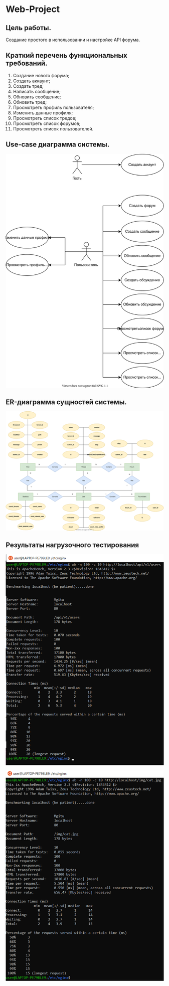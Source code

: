 # Web-Project

## Цель работы.

Создание простого в использовании и настройке API форума.


## Краткий перечень функциональных требований.

1) Создание нового форума;
2) Создать аккаунт;
3) Создать тред;
4) Написать сообщение;
5) Обновить сообщение;
6) Обновить тред;
7) Просмотреть профиль пользователя;
8) Изменить данные профиля;
9) Просмотреть список тредов;
10) Просмотреть список форумов;
11) Просмотреть список пользователей.



## Use-case диаграмма системы.

![Alt text](src/main/resources/use-case.svg)

## ER-диаграмма сущностей системы.

![Alt text](src/main/resources/ER.svg)

## Результаты нагрузочного тестирования

![Alt text](src/main/resources/test1.png)

![Alt text](src/main/resources/test2.png)